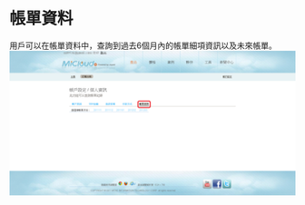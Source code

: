 帳單資料
===
用戶可以在帳單資料中，查詢到過去6個月內的帳單細項資訊以及未來帳單。
<img src='images/MiCloud+Account+Modify-p1+-11.png' width='650' align='center'/>
